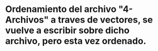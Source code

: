 # Ordenamiento del archivo "4-Archivos" a traves de vectores, se vuelve a escribir sobre dicho archivo, pero esta vez ordenado.
